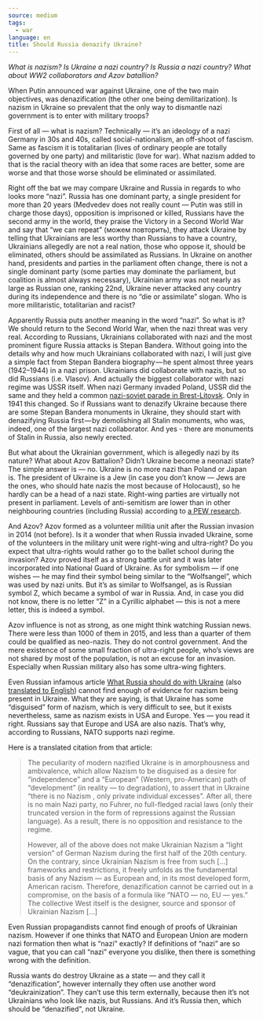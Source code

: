 ```yaml
---
source: medium
tags:
  - war
language: en
title: Should Russia denazify Ukraine?
---
```


_What is nazism? 
Is Ukraine a nazi country? 
Is Russia a nazi country? 
What about WW2 collaborators and Azov batallion?_

When Putin announced war against Ukraine, one of the two main objectives, was denazification (the other one being demilitarization). 
Is nazism in Ukraine so prevalent that the only way to dismantle nazi government is to enter with military troops?

First of all — what is nazism? 
Technically — it’s an ideology of a nazi Germany in 30s and 40s, called social-nationalism, an off-shoot of fascism. 
Same as fascism it is totalitarian (lives of ordinary people are totally governed by one party) and militaristic (love for war). 
What nazism added to that is the racial theory with an idea that some races are better, some are worse and that those worse should be eliminated or assimilated.

Right off the bat we may compare Ukraine and Russia in regards to who looks more “nazi”. 
Russia has one dominant party, a single president for more than 20 years (Medvedev does not really count — Putin was still in charge those days), opposition is imprisoned or killed, Russians have the second army in the world, they praise the Victory in a Second World War and say that “we can repeat” (можем повторить), they attack Ukraine by telling that Ukrainians are less worthy than Russians to have a country, Ukrainians allegedly are not a real nation, those who oppose it, should be eliminated, others should be assimilated as Russians. 
In Ukraine on another hand, presidents and parties in the parliament often change, there is not a single dominant party (some parties may dominate the parliament, but coalition is almost always necessary), Ukrainian army was not nearly as large as Russian one, ranking 22nd, Ukraine never attacked any country during its independence and there is no “die or assimilate” slogan. 
Who is more militaristic, totalitarian and racist?

Apparently Russia puts another meaning in the word “nazi”. 
So what is it? 
We should return to the Second World War, when the nazi threat was very real. 
According to Russians, Ukrainians collaborated with nazi and the most prominent figure Russia attacks is Stepan Bandera. 
Without going into the details why and how much Ukrainians collaborated with nazi, I will just give a simple fact from Stepan Bandera biography — he spent almost three years (1942–1944) in a nazi prison. 
Ukrainians did collaborate with nazis, but so did Russians (i.e. Vlasov). 
And actually the biggest collaborator with nazi regime was USSR itself. 
When nazi Germany invaded Poland, USSR did the same and they held a common [nazi-soviet parade in Brest-Litovsk](https://en.wikipedia.org/wiki/German%E2%80%93Soviet_military_parade_in_Brest-Litovsk). 
Only in 1941 this changed. 
So if Russians want to denazify Ukraine because there are some Stepan Bandera monuments in Ukraine, they should start with denazifying Russia first — by demolishing all Stalin monuments, who was, indeed, one of the largest nazi collaborator. 
And yes - there are monuments of Stalin in Russia, also newly erected.

But what about the Ukrainian government, which is allegedly nazi by its nature? 
What about Azov Battalion? 
Didn’t Ukraine become a neonazi state? 
The simple answer is — no. 
Ukraine is no more nazi than Poland or Japan is. 
The president of Ukraine is a Jew (in case you don’t know — Jews are the ones, who should hate nazis the most because of Holocaust), so he hardly can be a head of a nazi state. 
Right-wing parties are virtually not present in parliament. 
Levels of anti-semitism are lower than in other neighbouring countries (including Russia) according to [a PEW research](https://www.pewresearch.org/fact-tank/2018/03/28/most-poles-accept-jews-as-fellow-citizens-and-neighbors-but-a-minority-do-not/ft_18-03-26_polandholocaustlaws_map/).

And Azov? 
Azov formed as a volunteer militia unit after the Russian invasion in 2014 (not before). 
Is it a wonder that when Russia invaded Ukraine, some of the volunteers in the military unit were right-wing and ultra-right? 
Do you expect that ultra-rights would rather go to the ballet school during the invasion? 
Azov proved itself as a strong battle unit and it was later incorporated into National Guard of Ukraine. 
As for symbolism — if one wishes — he may find their symbol being similar to the “Wolfsangel”, which was used by nazi units. 
But it’s as similar to Wolfsangel, as is Russian symbol Z, which became a symbol of war in Russia. 
And, in case you did not know, there is no letter “Z” in a Cyrillic alphabet — this is not a mere letter, this is indeed a symbol.

Azov influence is not as strong, as one might think watching Russian news. 
There were less than 1000 of them in 2015, and less than a quarter of them could be qualified as neo-nazis. 
They do not control government. 
And the mere existence of some small fraction of ultra-right people, who’s views are not shared by most of the population, is not an excuse for an invasion. 
Especially when Russian military also has some ultra-wing fighters.

Even Russian infamous article [What Russia should do with Ukraine](https://ria.ru/20220403/ukraina-1781469605.html) (also [translated to English](https://medium.com/@kravchenko_mm/what-should-russia-do-with-ukraine-translation-of-a-propaganda-article-by-a-russian-journalist-a3e92e3cb64)) cannot find enough of evidence for nazism being present in Ukraine. 
What they are saying, is that Ukraine has some “disguised” form of nazism, which is very difficult to see, but it exists nevertheless, same as nazism exists in USA and Europe. 
Yes — you read it right. 
Russians say that Europe and USA are also nazis. 
That’s why, according to Russians, NATO supports nazi regime.

Here is a translated citation from that article:

> The peculiarity of modern nazified Ukraine is in amorphousness and ambivalence, which allow Nazism to be disguised as a desire for “independence” and a “European” (Western, pro-American) path of “development” (in reality — to degradation), to assert that in Ukraine “there is no Nazism , only private individual excesses”. 
> After all, there is no main Nazi party, no Fuhrer, no full-fledged racial laws (only their truncated version in the form of repressions against the Russian language). 
> As a result, there is no opposition and resistance to the regime.
> 
> However, all of the above does not make Ukrainian Nazism a “light version” of German Nazism during the first half of the 20th century. 
> On the contrary, since Ukrainian Nazism is free from such […] frameworks and restrictions, it freely unfolds as the fundamental basis of any Nazism — as European and, in its most developed form, American racism. 
> Therefore, denazification cannot be carried out in a compromise, on the basis of a formula like “NATO — no, EU — yes.” The collective West itself is the designer, source and sponsor of Ukrainian Nazism […]

Even Russian propagandists cannot find enough of proofs of Ukrainian nazism. 
However if one thinks that NATO and European Union are modern nazi formation then what is “nazi” exactly? 
If definitions of “nazi” are so vague, that you can call “nazi” everyone you dislike, then there is something wrong with the definition.

Russia wants do destroy Ukraine as a state — and they call it “denazification”, however internally they often use another word “deukrainization”. 
They can’t use this term externally, because then it’s not Ukrainians who look like nazis, but Russians. 
And it’s Russia then, which should be “denazified", not Ukraine.

